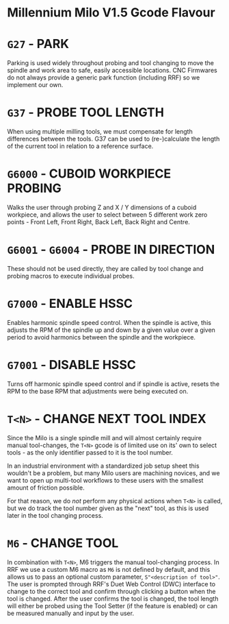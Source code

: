 # Millennium Milo V1.5 Gcode Flavour

# `G27`   - PARK
Parking is used widely throughout probing and tool changing to move the spindle and work area to safe, easily accessible locations. CNC Firmwares do not always provide a generic park function (including RRF) so we implement our own.

# `G37`   - PROBE TOOL LENGTH
When using multiple milling tools, we must compensate for length differences between the tools. G37 can be used to (re-)calculate the length of the current tool in relation to a reference surface.

# `G6000` - CUBOID WORKPIECE PROBING
Walks the user through probing Z and X / Y dimensions of a cuboid workpiece, and allows the user to select between 5 different work zero points - Front Left, Front Right, Back Left, Back Right and Centre.

# `G6001` - `G6004` - PROBE IN DIRECTION
These should not be used directly, they are called by tool change and probing macros to execute individual probes.

# `G7000` - ENABLE HSSC
Enables harmonic spindle speed control. When the spindle is active, this adjusts the RPM of the spindle up and down by a given value over a given period to avoid harmonics between the spindle and the workpiece.

# `G7001` - DISABLE HSSC
Turns off harmonic spindle speed control and if spindle is active, resets the RPM to the base RPM that adjustments were being executed on.

# `T<N>`  - CHANGE NEXT TOOL INDEX
Since the Milo is a single spindle mill and will almost certainly require manual tool-changes, the `T<N>` gcode is of limited use on its' own to select tools - as the only identifier passed to it is the tool number. 

In an industrial environment with a standardized job setup sheet this wouldn't be a problem, but many Milo users are machining novices, and we want to open up multi-tool workflows to these users with the smallest amount of friction possible.

For that reason, we do _not_ perform any physical actions when `T<N>` is called, but we do track the tool number given as the "next" tool, as this is used later in the tool changing process.

# `M6`   - CHANGE TOOL
In combination with `T<N>`, M6 triggers the manual tool-changing process. In RRF we use a custom M6 macro as `M6` is not defined by default, and this allows us to pass an optional custom parameter, `S"<description of tool>"`. The user is prompted through RRF's Duet Web Control (DWC) interface to change to the correct tool and confirm through clicking a button when the tool is changed.
After the user confirms the tool is changed, the tool length will either be probed using the Tool Setter (if the feature is enabled) or can be measured manually and input by the user.

